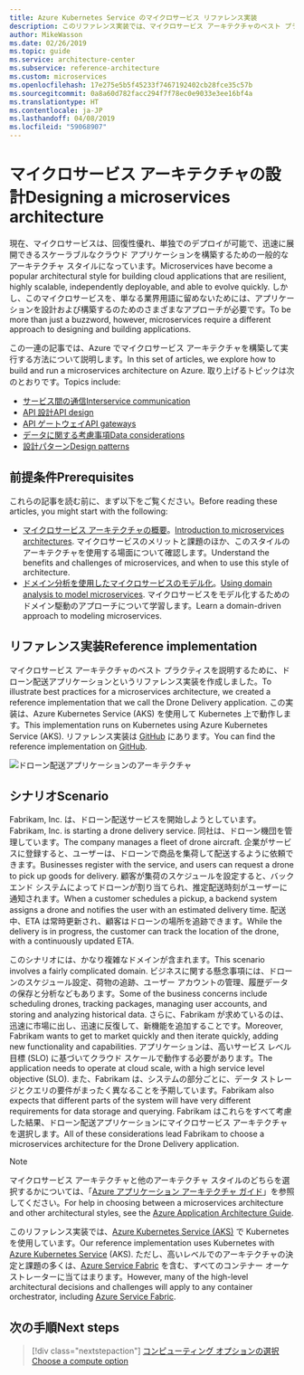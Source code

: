 ```yaml
---
title: Azure Kubernetes Service のマイクロサービス リファレンス実装
description: このリファレンス実装では、マイクロサービス アーキテクチャのベスト プラクティスについて説明します
author: MikeWasson
ms.date: 02/26/2019
ms.topic: guide
ms.service: architecture-center
ms.subservice: reference-architecture
ms.custom: microservices
ms.openlocfilehash: 17e275e5b5f45233f7467192402cb28fce35c57b
ms.sourcegitcommit: 0a8a60d782facc294f7f78ec0e9033e3ee16bf4a
ms.translationtype: HT
ms.contentlocale: ja-JP
ms.lasthandoff: 04/08/2019
ms.locfileid: "59068907"
---
```

# <a name="designing-a-microservices-architecture"></a><span data-ttu-id="744c6-103">マイクロサービス アーキテクチャの設計</span><span class="sxs-lookup"><span data-stu-id="744c6-103">Designing a microservices architecture</span></span>

<span data-ttu-id="744c6-104">現在、マイクロサービスは、回復性優れ、単独でのデプロイが可能で、迅速に展開できるスケーラブルなクラウド アプリケーションを構築するための一般的なアーキテクチャ スタイルになっています。</span><span class="sxs-lookup"><span data-stu-id="744c6-104">Microservices have become a popular architectural style for building cloud applications that are resilient, highly scalable, independently deployable, and able to evolve quickly.</span></span> <span data-ttu-id="744c6-105">しかし、このマイクロサービスを、単なる業界用語に留めないためには、アプリケーションを設計および構築するのためのさまざまなアプローチが必要です。</span><span class="sxs-lookup"><span data-stu-id="744c6-105">To be more than just a buzzword, however, microservices require a different approach to designing and building applications.</span></span>

<span data-ttu-id="744c6-106">この一連の記事では、Azure でマイクロサービス アーキテクチャを構築して実行する方法について説明します。</span><span class="sxs-lookup"><span data-stu-id="744c6-106">In this set of articles, we explore how to build and run a microservices architecture on Azure.</span></span> <span data-ttu-id="744c6-107">取り上げるトピックは次のとおりです。</span><span class="sxs-lookup"><span data-stu-id="744c6-107">Topics include:</span></span>

- [<span data-ttu-id="744c6-108">サービス間の通信</span><span class="sxs-lookup"><span data-stu-id="744c6-108">Interservice communication</span></span>](./interservice-communication.md)
- [<span data-ttu-id="744c6-109">API 設計</span><span class="sxs-lookup"><span data-stu-id="744c6-109">API design</span></span>](./api-design.md)
- [<span data-ttu-id="744c6-110">API ゲートウェイ</span><span class="sxs-lookup"><span data-stu-id="744c6-110">API gateways</span></span>](./gateway.md)
- [<span data-ttu-id="744c6-111">データに関する考慮事項</span><span class="sxs-lookup"><span data-stu-id="744c6-111">Data considerations</span></span>](./data-considerations.md)
- [<span data-ttu-id="744c6-112">設計パターン</span><span class="sxs-lookup"><span data-stu-id="744c6-112">Design patterns</span></span>](./patterns.md)

## <a name="prerequisites"></a><span data-ttu-id="744c6-113">前提条件</span><span class="sxs-lookup"><span data-stu-id="744c6-113">Prerequisites</span></span>

<span data-ttu-id="744c6-114">これらの記事を読む前に、まず以下をご覧ください。</span><span class="sxs-lookup"><span data-stu-id="744c6-114">Before reading these articles, you might start with the following:</span></span>

- <span data-ttu-id="744c6-115">[マイクロサービス アーキテクチャの概要](../introduction.md)。</span><span class="sxs-lookup"><span data-stu-id="744c6-115">[Introduction to microservices architectures](../introduction.md).</span></span> <span data-ttu-id="744c6-116">マイクロサービスのメリットと課題のほか、このスタイルのアーキテクチャを使用する場面について確認します。</span><span class="sxs-lookup"><span data-stu-id="744c6-116">Understand the benefits and challenges of microservices, and when to use this style of architecture.</span></span>
- <span data-ttu-id="744c6-117">[ドメイン分析を使用したマイクロサービスのモデル化](../model/domain-analysis.md)。</span><span class="sxs-lookup"><span data-stu-id="744c6-117">[Using domain analysis to model microservices](../model/domain-analysis.md).</span></span> <span data-ttu-id="744c6-118">マイクロサービスをモデル化するためのドメイン駆動のアプローチについて学習します。</span><span class="sxs-lookup"><span data-stu-id="744c6-118">Learn a domain-driven approach to modeling microservices.</span></span>

## <a name="reference-implementation"></a><span data-ttu-id="744c6-119">リファレンス実装</span><span class="sxs-lookup"><span data-stu-id="744c6-119">Reference implementation</span></span>

<span data-ttu-id="744c6-120">マイクロサービス アーキテクチャのベスト プラクティスを説明するために、ドローン配送アプリケーションというリファレンス実装を作成しました。</span><span class="sxs-lookup"><span data-stu-id="744c6-120">To illustrate best practices for a microservices architecture, we created a reference implementation that we call the Drone Delivery application.</span></span> <span data-ttu-id="744c6-121">この実装は、Azure Kubernetes Service (AKS) を使用して Kubernetes 上で動作します。</span><span class="sxs-lookup"><span data-stu-id="744c6-121">This implementation runs on Kubernetes using Azure Kubernetes Service (AKS).</span></span> <span data-ttu-id="744c6-122">リファレンス実装は [GitHub][drone-ri] にあります。</span><span class="sxs-lookup"><span data-stu-id="744c6-122">You can find the reference implementation on [GitHub][drone-ri].</span></span>

![ドローン配送アプリケーションのアーキテクチャ](../images/drone-delivery.png)

## <a name="scenario"></a><span data-ttu-id="744c6-124">シナリオ</span><span class="sxs-lookup"><span data-stu-id="744c6-124">Scenario</span></span>

<span data-ttu-id="744c6-125">Fabrikam, Inc. は、ドローン配送サービスを開始しようとしています。</span><span class="sxs-lookup"><span data-stu-id="744c6-125">Fabrikam, Inc. is starting a drone delivery service.</span></span> <span data-ttu-id="744c6-126">同社は、ドローン機団を管理しています。</span><span class="sxs-lookup"><span data-stu-id="744c6-126">The company manages a fleet of drone aircraft.</span></span> <span data-ttu-id="744c6-127">企業がサービスに登録すると、ユーザーは、ドローンで商品を集荷して配送するように依頼できます。</span><span class="sxs-lookup"><span data-stu-id="744c6-127">Businesses register with the service, and users can request a drone to pick up goods for delivery.</span></span> <span data-ttu-id="744c6-128">顧客が集荷のスケジュールを設定すると、バックエンド システムによってドローンが割り当てられ、推定配送時刻がユーザーに通知されます。</span><span class="sxs-lookup"><span data-stu-id="744c6-128">When a customer schedules a pickup, a backend system assigns a drone and notifies the user with an estimated delivery time.</span></span> <span data-ttu-id="744c6-129">配送中、ETA は常時更新され、顧客はドローンの場所を追跡できます。</span><span class="sxs-lookup"><span data-stu-id="744c6-129">While the delivery is in progress, the customer can track the location of the drone, with a continuously updated ETA.</span></span>

<span data-ttu-id="744c6-130">このシナリオには、かなり複雑なドメインが含まれます。</span><span class="sxs-lookup"><span data-stu-id="744c6-130">This scenario involves a fairly complicated domain.</span></span> <span data-ttu-id="744c6-131">ビジネスに関する懸念事項には、ドローンのスケジュール設定、荷物の追跡、ユーザー アカウントの管理、履歴データの保存と分析などもあります。</span><span class="sxs-lookup"><span data-stu-id="744c6-131">Some of the business concerns include scheduling drones, tracking packages, managing user accounts, and storing and analyzing historical data.</span></span> <span data-ttu-id="744c6-132">さらに、Fabrikam が求めているのは、迅速に市場に出し、迅速に反復して、新機能を追加することです。</span><span class="sxs-lookup"><span data-stu-id="744c6-132">Moreover, Fabrikam wants to get to market quickly and then iterate quickly, adding new functionality and capabilities.</span></span> <span data-ttu-id="744c6-133">アプリケーションは、高いサービス レベル目標 (SLO) に基づいてクラウド スケールで動作する必要があります。</span><span class="sxs-lookup"><span data-stu-id="744c6-133">The application needs to operate at cloud scale, with a high service level objective (SLO).</span></span> <span data-ttu-id="744c6-134">また、Fabrikam は、システムの部分ごとに、データ ストレージとクエリの要件がまったく異なることを予期しています。</span><span class="sxs-lookup"><span data-stu-id="744c6-134">Fabrikam also expects that different parts of the system will have very different requirements for data storage and querying.</span></span> <span data-ttu-id="744c6-135">Fabrikam はこれらをすべて考慮した結果、ドローン配送アプリケーションにマイクロサービス アーキテクチャを選択します。</span><span class="sxs-lookup"><span data-stu-id="744c6-135">All of these considerations lead Fabrikam to choose a microservices architecture for the Drone Delivery application.</span></span>

> [!NOTE]
> <span data-ttu-id="744c6-136">マイクロサービス アーキテクチャと他のアーキテクチャ スタイルのどちらを選択するかについては、「[Azure アプリケーション アーキテクチャ ガイド](../../guide/index.md)」を参照してください。</span><span class="sxs-lookup"><span data-stu-id="744c6-136">For help in choosing between a microservices architecture and other architectural styles, see the [Azure Application Architecture Guide](../../guide/index.md).</span></span>

<span data-ttu-id="744c6-137">このリファレンス実装では、[Azure Kubernetes Service (AKS)](/azure/aks/) で Kubernetes を使用しています。</span><span class="sxs-lookup"><span data-stu-id="744c6-137">Our reference implementation uses Kubernetes with [Azure Kubernetes Service](/azure/aks/) (AKS).</span></span> <span data-ttu-id="744c6-138">ただし、高いレベルでのアーキテクチャの決定と課題の多くは、[Azure Service Fabric](/azure/service-fabric/) を含む、すべてのコンテナー オーケストレーターに当てはまります。</span><span class="sxs-lookup"><span data-stu-id="744c6-138">However, many of the high-level architectural decisions and challenges will apply to any container orchestrator, including [Azure Service Fabric](/azure/service-fabric/).</span></span>

<!-- links -->

[drone-ri]: https://github.com/mspnp/microservices-reference-implementation/tree/v0.1.0-orig

## <a name="next-steps"></a><span data-ttu-id="744c6-139">次の手順</span><span class="sxs-lookup"><span data-stu-id="744c6-139">Next steps</span></span>

> [!div class="nextstepaction"]
> [<span data-ttu-id="744c6-140">コンピューティング オプションの選択</span><span class="sxs-lookup"><span data-stu-id="744c6-140">Choose a compute option</span></span>](./compute-options.md)